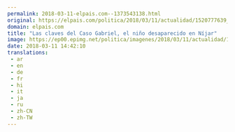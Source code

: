```yaml
---
permalink: 2018-03-11-elpais.com--1373543138.html
original: https://elpais.com/politica/2018/03/11/actualidad/1520777639_708400.html#?ref=rss&format=simple&link=link
domain: elpais.com
title: "Las claves del Caso Gabriel, el niño desaparecido en Níjar"
image: https://ep00.epimg.net/politica/imagenes/2018/03/11/actualidad/1520777639_708400_1520777854_rrss_normal.jpg
date: 2018-03-11 14:42:10
translations: 
 - ar
 - en
 - de
 - fr
 - hi
 - it
 - ja
 - ru
 - zh-CN
 - zh-TW
---
```


